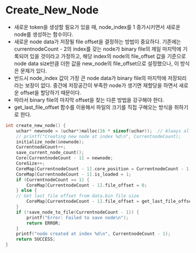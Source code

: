 # Create_New_Node
- 새로운 token을 생성할 필요가 있을 때, node_index를 1 증가시키면서 새로운 node를 생성하는 함수이다. 
- 새로운 node data가 저장될 file offset을 결정하는 방법이 중요하다. 기존에는 currentnodeCount - 2의 index를 갖는 node가 binary file의 제일 마지막에 기록되어 있을 것이라고 가정하고, 해당 index의 node의 file_offset 값을 기준으로 node data size만큼 더한 값을 new_node의 file_offset으로 설정했으나, 이 방식은 문제가 있다. 
- 반드시 node_index 값이 가장 큰 node data가 binary file의 마지막에 저장되리라는 보장이 없다. 중간에 저장공간이 부족한 node가 생기면 재할당을 하면서 새로운 offset을 할당하기 때문이다. 
- 따라서 binary file의 마지막 offset을 찾는 다른 방법을 강구해야 한다. 
- get_last_file_offset 함수를 이용해서 파일의 크기를 직접 구해오는 방식을 취하기로 한다. 
```c
int create_new_node() {
    uchar* newnode = (uchar*)malloc(16 * sizeof(uchar));  // Always allocate 16 bytes initially
    // printf("Creating new node at index %d\n", CurrentnodeCount);
    initialize_node(&newnode);
    CurrentnodeCount++;
    save_current_node_count();
    Core[CurrentnodeCount - 1] = newnode;
    CoreSize++;
    CoreMap[CurrentnodeCount - 1].core_position = CurrentnodeCount - 1;
    CoreMap[CurrentnodeCount - 1].is_loaded = 1;
    if (CurrentnodeCount == 1) {
        CoreMap[CurrentnodeCount - 1].file_offset = 0;
    } else {
    // Get last file offset from data.bin file size
        CoreMap[CurrentnodeCount - 1].file_offset = get_last_file_offset();
    }
    if (!save_node_to_file(CurrentnodeCount - 1)) {
        printf("Error: Failed to save node\n");
        return ERROR;
    }
    printf("node created at index %d\n", CurrentnodeCount - 1);
    return SUCCESS;
}
```